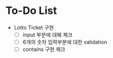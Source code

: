 # To-Do List
- Lotto Ticket 구현
    - [ ] input 부분에 대해 체크
    - [ ] 6개의 숫자 입력부분에 대한 validation
    - [ ] contains 구현 체크